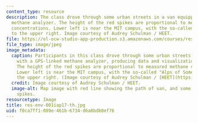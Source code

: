 ```yaml
---
content_type: resource
description: The class drove through some urban streets in a van equipped with a GPS-linked
  methane analyzer. The height of the red spikes are proportional to measured methane
  concentrations. Lower left is near the MIT campus, with the so-called "Alps of Somerville"
  to the upper right. Image courtesy of Audrey Schulman / HEET.
file: https://ol-ocw-studio-app-production.s3.amazonaws.com/courses/res-env-001-climate-action-hands-on-harnessing-science-with-communities-to-cut-carbon-january-iap-2017/f0ca7ff1089e461b6734d6a8bdb0ef76_res-env-001iap17-th.jpg
file_type: image/jpeg
image_metadata:
  caption: Participants in this class drove through some urban streets in a van equipped
    with a GPS-linked methane analyzer, producing data and visualizations like this.
    The height of the red spikes are proportional to measured methane concentrations.
    Lower left is near the MIT campus, with the so-called "Alps of Somerville" to
    the upper right. (Image courtesy of Audrey Schulman / [HEET](https://www.heetma.org/).)
  credit: Image courtesy of Audrey Schulman / HEET.
  image-alt: Map image with red line showing the path of van, and some very high vertical
    spikes.
resourcetype: Image
title: res-env-001iap17-th.jpg
uid: f0ca7ff1-089e-461b-6734-d6a8bdb0ef76
---
```

